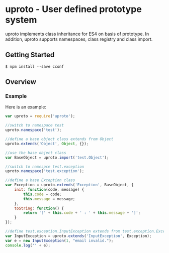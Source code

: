 # uproto - User defined prototype system

uproto implements class inheritance for ES4 on basis of prototype. In addition, uproto supports namespaces, class registry and class import.

## Getting Started

```shell
$ npm install --save cconf
```

## Overview
### Example

Here is an example:

```js
var uproto = require('uproto');

//switch to namespace test
uproto.namespace('test');

//define a base object class extends from Object
uproto.extends('Object', Object, {});

//use the base object class
var BaseObject = uproto.import('test.Object');

//switch to namespce test.exception
uproto.namespace('test.exception');

//define a base Exception class
var Exception = uproto.extends('Exception', BaseObject, {
    init: function(code, message) {
        this.code = code;
        this.message = message;
    },
    toString: function() {
        return '[' + this.code + ' : ' + this.message + ']';
    }
});

//define test.exception.InputException extends from test.exception.Exception
var InputException = uproto.extends('InputException', Exception);
var e = new InputException(1, "email invalid.");
console.log('' + e);
```